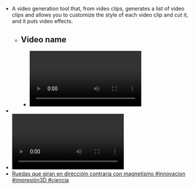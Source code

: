 - A video generation tool that, from video clips, generates a list of video clips and allows you to customize the style of each video clip and cut it, and it puts video effects.
	- ## Video name
		- ![2025-05-11_09-40-08.mp4](../assets/2025-05-11_09-40-08_1746949237958_0.mp4)
-
- ![2024-11-06_13-23-08.mp4](../assets/2024-11-06_13-23-08_1746950629863_0.mp4)
- [Ruedas que giran en direccióin contraria con magnetismo #innovacion #impresión3D #ciencia](../assets/Ruedas_que_giran_en_direccióin_contraria_con_magnetismo_#innovacion_#impresión3D_#ciencia_1746950567697_0)